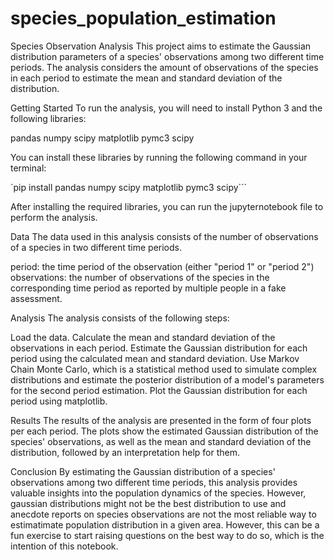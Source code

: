# species_population_estimation

Species Observation Analysis
This project aims to estimate the Gaussian distribution parameters of a species' observations among two different time periods. The analysis considers the amount of observations of the species in each period to estimate the mean and standard deviation of the distribution.

Getting Started
To run the analysis, you will need to install Python 3 and the following libraries:

pandas
numpy
scipy
matplotlib
pymc3
scipy

You can install these libraries by running the following command in your terminal:

`pip install pandas numpy scipy matplotlib pymc3 scipy```

After installing the required libraries, you can run the jupyternotebook file to perform the analysis. 

Data
The data used in this analysis consists of the number of observations of a species in two different time periods. 

period: the time period of the observation (either "period 1" or "period 2")
observations: the number of observations of the species in the corresponding time period as reported by multiple people in a fake assessment. 

Analysis
The analysis consists of the following steps:

Load the data.
Calculate the mean and standard deviation of the observations in each period.
Estimate the Gaussian distribution for each period using the calculated mean and standard deviation.
Use Markov Chain Monte Carlo, which is a statistical method used to simulate complex distributions and estimate the posterior distribution of a model's parameters for the second period estimation.
Plot the Gaussian distribution for each period using matplotlib.


Results
The results of the analysis are presented in the form of four plots per each period. The plots show the estimated Gaussian distribution of the species' observations, as well as the mean and standard deviation of the distribution, followed by an interpretation help for them.

Conclusion
By estimating the Gaussian distribution of a species' observations among two different time periods, this analysis provides valuable insights into the population dynamics of the species. 
However, gaussian distributions might not be the best distribution to use and anecdote reports on species observations are not the most reliable way to
estimatimate population distribution in a given area. However, this can be a fun exercise to start raising questions on the best way to do so, which is the intention of this notebook.
